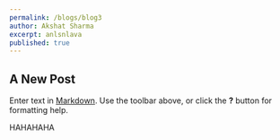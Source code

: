 ```yaml
---
permalink: /blogs/blog3
author: Akshat Sharma
excerpt: anlsnlava
published: true
---
```

## A New Post

Enter text in [Markdown](http://daringfireball.net/projects/markdown/). Use the toolbar above, or click the **?** button for formatting help.

HAHAHAHA
